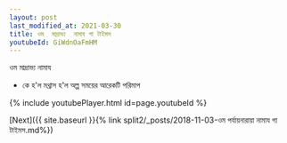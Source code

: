 ```yaml
---
layout: post
last_modified_at: 2021-03-30
title: ওম  মাদ্রাভ্য  নামায গা টাইমস
youtubeId: GiWdnOaFmHM
---
```

 
 
ওম  মাদ্রাভ্য  নামায  
 
 -  কে হ'ল মথ্রাস হ'ল অল্প সময়ের আরেকটি পরিমাপ 
 
  
 
  
 
 
 
 
 
 


{% include youtubePlayer.html id=page.youtubeId %}
 
[Next]({{ site.baseurl }}{% link  split2/_posts/2018-11-03-ওম পর্যায়নারায়া নামায গা টাইমস.md%})
 
